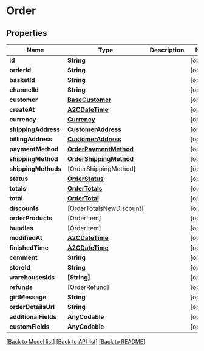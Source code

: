 # Order

## Properties
Name | Type | Description | Notes
------------ | ------------- | ------------- | -------------
**id** | **String** |  | [optional] 
**orderId** | **String** |  | [optional] 
**basketId** | **String** |  | [optional] 
**channelId** | **String** |  | [optional] 
**customer** | [**BaseCustomer**](BaseCustomer.md) |  | [optional] 
**createAt** | [**A2CDateTime**](A2CDateTime.md) |  | [optional] 
**currency** | [**Currency**](Currency.md) |  | [optional] 
**shippingAddress** | [**CustomerAddress**](CustomerAddress.md) |  | [optional] 
**billingAddress** | [**CustomerAddress**](CustomerAddress.md) |  | [optional] 
**paymentMethod** | [**OrderPaymentMethod**](OrderPaymentMethod.md) |  | [optional] 
**shippingMethod** | [**OrderShippingMethod**](OrderShippingMethod.md) |  | [optional] 
**shippingMethods** | [OrderShippingMethod] |  | [optional] 
**status** | [**OrderStatus**](OrderStatus.md) |  | [optional] 
**totals** | [**OrderTotals**](OrderTotals.md) |  | [optional] 
**total** | [**OrderTotal**](OrderTotal.md) |  | [optional] 
**discounts** | [OrderTotalsNewDiscount] |  | [optional] 
**orderProducts** | [OrderItem] |  | [optional] 
**bundles** | [OrderItem] |  | [optional] 
**modifiedAt** | [**A2CDateTime**](A2CDateTime.md) |  | [optional] 
**finishedTime** | [**A2CDateTime**](A2CDateTime.md) |  | [optional] 
**comment** | **String** |  | [optional] 
**storeId** | **String** |  | [optional] 
**warehousesIds** | **[String]** |  | [optional] 
**refunds** | [OrderRefund] |  | [optional] 
**giftMessage** | **String** |  | [optional] 
**orderDetailsUrl** | **String** |  | [optional] 
**additionalFields** | **AnyCodable** |  | [optional] 
**customFields** | **AnyCodable** |  | [optional] 

[[Back to Model list]](../README.md#documentation-for-models) [[Back to API list]](../README.md#documentation-for-api-endpoints) [[Back to README]](../README.md)


